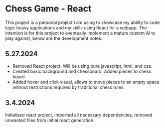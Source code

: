 # Chess Game - React
This project is a personal project I am using to showcase my ability to code logic heavy applications and my skills using React for a webapp. The intention is for this project to eventually implement a mature custom AI to play against, below are the development notes.

## 5.27.2024
- Removed React project. Will be using pure javascript, html, and css.
- Created basic background and chessboard. Added pieces to chess board.
- Added hover and click visual, allows to move pieces to an empty space without restrictions required by traditional chess rules.

## 3.4.2024
Initialized react project, imported all necessary dependencies, removed unwanted files from initial react generation.
